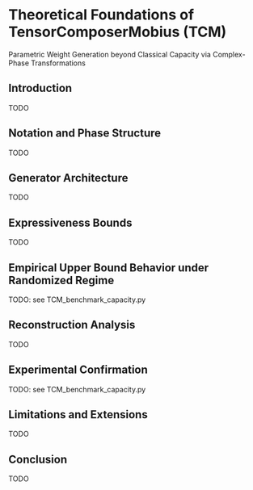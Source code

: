 # Theoretical Foundations of TensorComposerMobius (TCM)

Parametric Weight Generation beyond Classical Capacity via Complex-Phase Transformations

## Introduction
TODO

## Notation and Phase Structure
TODO

## Generator Architecture
TODO

## Expressiveness Bounds
TODO

## Empirical Upper Bound Behavior under Randomized Regime
TODO: see TCM_benchmark_capacity.py

## Reconstruction Analysis
TODO

## Experimental Confirmation
TODO: see TCM_benchmark_capacity.py

## Limitations and Extensions
TODO

## Conclusion
TODO

